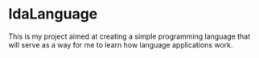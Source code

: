 # IdaLanguage
This is my project aimed at creating a simple programming language that will serve as a way for me to learn how language applications work.
